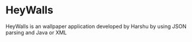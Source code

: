 # HeyWalls
HeyWalls is an wallpaper application developed by Harshu by using JSON parsing and Java or XML
